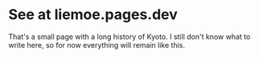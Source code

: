 # See at liemoe.pages.dev
That's a small page with a long history of Kyoto. 
I still don't know what to write here, so for now everything will remain like this.
